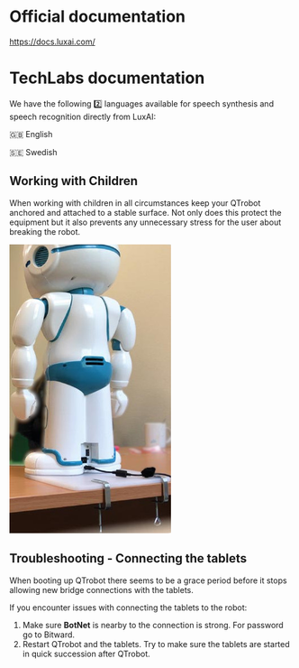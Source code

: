 # Official documentation

<https://docs.luxai.com/>

# TechLabs documentation

We have the following 2️⃣ languages available for speech synthesis and speech recognition directly from LuxAI:

🇬🇧  English

🇸🇪  Swedish

## Working with Children

When working with children in all circumstances keep your QTrobot anchored and attached to a stable surface. Not only does this protect the equipment but it also prevents any unnecessary stress for the user about breaking the robot.

![QT-robot-attach.jpg](../images/QT-robot-attach.jpg)

## Troubleshooting - Connecting the tablets

When booting up QTrobot there seems to be a grace period before it stops allowing new bridge connections with the tablets.

If you encounter issues with connecting the tablets to the robot:

1. Make sure **BotNet** is nearby to the connection is strong. For password go to Bitward.
2. Restart QTrobot and the tablets. Try to make sure the tablets are started in quick succession after QTrobot.
